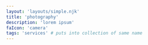 ```yaml
---
layout: 'layouts/simple.njk'
title: 'photography'
description: 'lorem ipsum'
faIcon: 'camera'
tags: 'services' # puts into collection of same name
---
```

